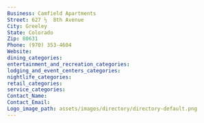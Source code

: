 ```yaml
---
Business: Camfield Apartments
Street: 627 ½  8th Avenue
City: Greeley
State: Colorado
Zip: 80631
Phone: (970) 353-4604
Website: 
dining_categories: 
entertainment_and_recreation_categories: 
lodging_and_event_centers_categories: 
nightlife_categories: 
retail_categories: 
service_categories: 
Contact_Name: 
Contact_Email: 
Logo_image_path: assets/images/directory/directory-default.png
---
```

